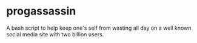 # progassassin
A bash script to help keep one's self from wasting all day on a well known social media site with two billion users.
